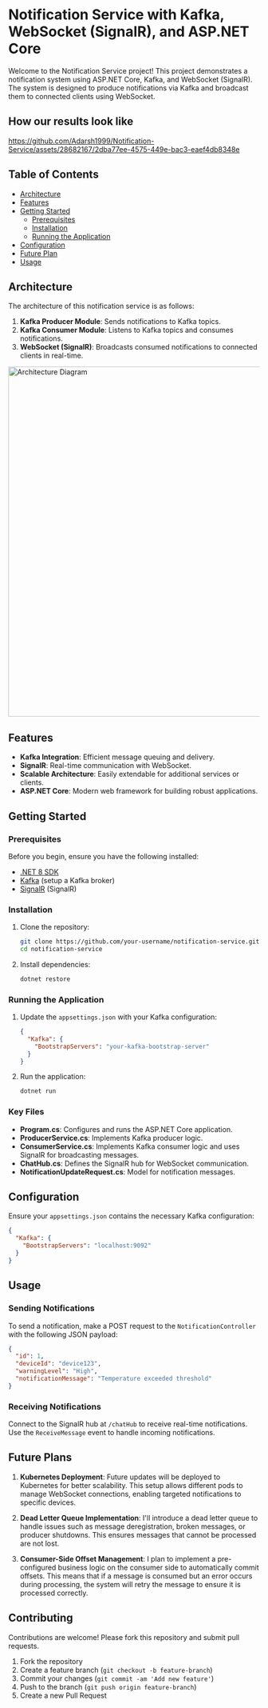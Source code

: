 # Notification Service with Kafka, WebSocket (SignalR), and ASP.NET Core

Welcome to the Notification Service project! This project demonstrates a notification system using ASP.NET Core, Kafka, and WebSocket (SignalR). The system is designed to produce notifications via Kafka and broadcast them to connected clients using WebSocket.

## How our results look like 



https://github.com/Adarsh1999/Notification-Service/assets/28682167/2dba77ee-4575-449e-bac3-eaef4db8348e



## Table of Contents

- [Architecture](#architecture)
- [Features](#features)
- [Getting Started](#getting-started)
  - [Prerequisites](#prerequisites)
  - [Installation](#installation)
  - [Running the Application](#running-the-application)
- [Configuration](#configuration)
- [Future Plan](#usage)
- [Usage](#usage)


## Architecture

The architecture of this notification service is as follows:

1. **Kafka Producer Module**: Sends notifications to Kafka topics.
2. **Kafka Consumer Module**: Listens to Kafka topics and consumes notifications.
3. **WebSocket (SignalR)**: Broadcasts consumed notifications to connected clients in real-time.

<img src="https://i.imgur.com/DUIlfh9.png" alt="Architecture Diagram" width="700"/> 

## Features

- **Kafka Integration**: Efficient message queuing and delivery.
- **SignalR**: Real-time communication with WebSocket.
- **Scalable Architecture**: Easily extendable for additional services or clients.
- **ASP.NET Core**: Modern web framework for building robust applications.

## Getting Started

### Prerequisites

Before you begin, ensure you have the following installed:

- [.NET 8 SDK](https://dotnet.microsoft.com/download/dotnet/6.0](https://dotnet.microsoft.com/en-us/download/dotnet/8.0))
- [Kafka](https://kafka.apache.org/quickstart) (setup a Kafka broker)
- [SignalR](https://dotnet.microsoft.com/en-us/apps/aspnet/signalr) (SignalR)

### Installation

1. Clone the repository:

   ```sh
   git clone https://github.com/your-username/notification-service.git
   cd notification-service
   ```

2. Install dependencies:

   ```sh
   dotnet restore
   ```

### Running the Application

1. Update the `appsettings.json` with your Kafka configuration:

   ```json
   {
     "Kafka": {
       "BootstrapServers": "your-kafka-bootstrap-server"
     }
   }
   ```

2. Run the application:

   ```sh
   dotnet run
   ```

### Key Files

- **Program.cs**: Configures and runs the ASP.NET Core application.
- **ProducerService.cs**: Implements Kafka producer logic.
- **ConsumerService.cs**: Implements Kafka consumer logic and uses SignalR for broadcasting messages.
- **ChatHub.cs**: Defines the SignalR hub for WebSocket communication.
- **NotificationUpdateRequest.cs**: Model for notification messages.

## Configuration

Ensure your `appsettings.json` contains the necessary Kafka configuration:

```json
{
  "Kafka": {
    "BootstrapServers": "localhost:9092"
  }
}
```

## Usage

### Sending Notifications

To send a notification, make a POST request to the `NotificationController` with the following JSON payload:

```json
{
  "id": 1,
  "deviceId": "device123",
  "warningLevel": "High",
  "notificationMessage": "Temperature exceeded threshold"
}
```

### Receiving Notifications

Connect to the SignalR hub at `/chatHub` to receive real-time notifications. Use the `ReceiveMessage` event to handle incoming notifications.


## Future Plans
1. **Kubernetes Deployment**: Future updates will be deployed to Kubernetes for better scalability. This setup allows different pods to manage WebSocket connections, enabling targeted notifications to specific devices.

2. **Dead Letter Queue Implementation**: I'll introduce a dead letter queue to handle issues such as message deregistration, broken messages, or producer shutdowns. This ensures messages that cannot be processed are not lost.

3. **Consumer-Side Offset Management**: I plan to implement a pre-configured business logic on the consumer side to automatically commit offsets. This means that if a message is consumed but an error occurs during processing, the system will retry the message to ensure it is processed correctly.


## Contributing

Contributions are welcome! Please fork this repository and submit pull requests.

1. Fork the repository
2. Create a feature branch (`git checkout -b feature-branch`)
3. Commit your changes (`git commit -am 'Add new feature'`)
4. Push to the branch (`git push origin feature-branch`)
5. Create a new Pull Request

